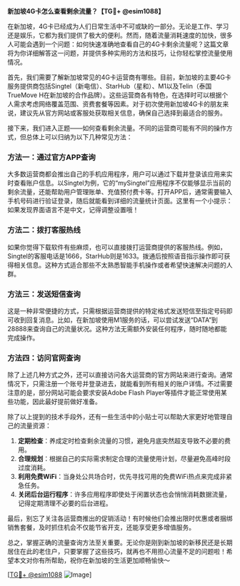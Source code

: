 **新加坡4G卡怎么查看剩余流量？【TG💪+ @esim1088】**

在新加坡，4G卡已经成为人们日常生活中不可或缺的一部分。无论是工作、学习还是娱乐，它都为我们提供了极大的便利。然而，随着流量消耗速度的加快，很多人可能会遇到一个问题：如何快速准确地查看自己的4G卡剩余流量呢？这篇文章将为你详细解答这一问题，并提供多种实用的方法和技巧，让你轻松掌控流量使用情况。

首先，我们需要了解新加坡常见的4G卡运营商有哪些。目前，新加坡的主要4G卡服务提供商包括Singtel（新电信）、StarHub（星和）、M1以及Telin（泰国TrueMove H在新加坡的合作品牌）。这些运营商各有特色，在选择时可以根据个人需求考虑网络覆盖范围、资费套餐等因素。对于初次使用新加坡4G卡的朋友来说，建议先从官方网站或客服处获取相关信息，确保自己选择到最适合的服务。

接下来，我们进入正题——如何查看剩余流量。不同的运营商可能有不同的操作方式，但总体上可以归纳为以下几种常见方法：

### 方法一：通过官方APP查询
大多数运营商都会推出自己的手机应用程序，用户可以通过下载并登录该应用来实时查看账户信息。以Singtel为例，它的“mySingtel”应用程序不仅能够显示当前的剩余流量，还能帮助用户管理账单、充值预付费卡等。打开APP后，通常需要输入手机号码进行验证登录，随后就能看到详细的流量统计页面。这里有一个小提示：如果发现界面语言不是中文，记得调整设置哦！

### 方法二：拨打客服热线
如果你觉得下载软件有些麻烦，也可以直接拨打运营商提供的客服热线。例如，Singtel的客服电话是1666，StarHub则是1633。拨通后按照语音指示操作即可获得相关信息。这种方式适合那些不太熟悉智能手机操作或者希望快速解决问题的人群。

### 方法三：发送短信查询
这是一种非常便捷的方式，只需根据运营商提供的特定格式发送短信至指定号码即可收到回复消息。比如，在新加坡使用M1服务的话，可以尝试发送“DATA”到28888来查询自己的流量状况。这种方法无需额外安装任何程序，随时随地都能完成操作。

### 方法四：访问官网查询
除了上述几种方式之外，还可以直接访问各大运营商的官方网站来进行查询。通常情况下，只需注册一个账号并登录进去，就能看到所有相关的账户详情。不过需要注意的是，部分网站可能会要求安装Adobe Flash Player等插件才能正常使用某些功能，因此最好提前做好准备。

除了以上提到的技术手段外，还有一些生活中的小贴士可以帮助大家更好地管理自己的流量资源：

1. **定期检查**：养成定时检查剩余流量的习惯，避免月底突然超支导致不必要的费用。
2. **合理规划**：根据自己的实际需求制定合理的流量使用计划，尽量避免高峰时段过度消耗。
3. **利用免费WiFi**：当身处公共场合时，优先寻找可用的免费WiFi热点来完成非紧急任务。
4. **关闭后台运行程序**：许多应用程序即使处于闲置状态也会悄悄消耗数据流量，记得定期清理不必要的后台进程。

最后，别忘了关注各运营商推出的促销活动！有时候他们会推出限时优惠或者捆绑销售套餐，及时抓住机会不仅能节省开支，还能享受更多增值服务。

总之，掌握正确的流量查询方法至关重要。无论你是刚到新加坡的新移民还是长期居住在此的老住户，只要掌握了这些技巧，就再也不用担心流量不足的问题啦！希望本文对你有所帮助，祝你在新加坡的生活更加顺畅愉快～

[[TG💪+ @esim1088](https://t.me/s/esim1088) ![Image](https://i.postimg.cc/4NQfJmqS/Snipaste-2025-05-13-00-14-12.png)]